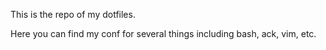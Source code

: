 
This is the repo of my dotfiles.

Here you can find my conf for several things including bash, ack, vim, etc.


